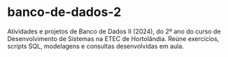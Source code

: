 # banco-de-dados-2
Atividades e projetos de Banco de Dados II (2024), do 2º ano do curso de Desenvolvimento de Sistemas na ETEC de Hortolândia. Reúne exercícios, scripts SQL, modelagens e consultas desenvolvidas em aula.
